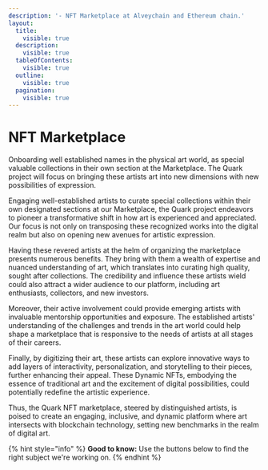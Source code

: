 ```yaml
---
description: '- NFT Marketplace at Alveychain and Ethereum chain.'
layout:
  title:
    visible: true
  description:
    visible: true
  tableOfContents:
    visible: true
  outline:
    visible: true
  pagination:
    visible: true
---
```


# NFT Marketplace

Onboarding well established names in the physical art world, as special valuable collections in their own section at the Marketplace. The Quark project will focus on bringing these artists art into new dimensions with new possibilities of expression.

Engaging well-established artists to curate special collections within their own designated sections at our Marketplace, the Quark project endeavors to pioneer a transformative shift in how art is experienced and appreciated. Our focus is not only on transposing these recognized works into the digital realm but also on opening new avenues for artistic expression.

Having these revered artists at the helm of organizing the marketplace presents numerous benefits. They bring with them a wealth of expertise and nuanced understanding of art, which translates into curating high quality, sought after collections. The credibility and influence these artists wield could also attract a wider audience to our platform, including art enthusiasts, collectors, and new investors.

Moreover, their active involvement could provide emerging artists with invaluable mentorship opportunities and exposure. The established artists' understanding of the challenges and trends in the art world could help shape a marketplace that is responsive to the needs of artists at all stages of their careers.

Finally, by digitizing their art, these artists can explore innovative ways to add layers of interactivity, personalization, and storytelling to their pieces, further enhancing their appeal. These Dynamic NFTs, embodying the essence of traditional art and the excitement of digital possibilities, could potentially redefine the artistic experience.

Thus, the Quark NFT marketplace, steered by distinguished artists, is poised to create an engaging, inclusive, and dynamic platform where art intersects with blockchain technology, setting new benchmarks in the realm of digital art.



{% hint style="info" %}
**Good to know:** Use the buttons below to find the right subject we're working on.
{% endhint %}
